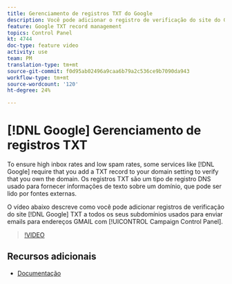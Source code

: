 ```yaml
---
title: Gerenciamento de registros TXT do Google
description: Você pode adicionar o registro de verificação do site do Google TXT a todos os seus subdomínios usados para enviar emails para endereços GMAIL por meio do Painel de controle de Campanha.
feature: Google TXT record management
topics: Control Panel
kt: 4744
doc-type: feature video
activity: use
team: PM
translation-type: tm+mt
source-git-commit: f0d95ab02496a9caa6b79a2c536ce9b7090da943
workflow-type: tm+mt
source-wordcount: '120'
ht-degree: 24%

---
```



# [!DNL Google] Gerenciamento de registros TXT

To ensure high inbox rates and low spam rates, some services like [!DNL Google] require that you add a TXT record to your domain setting to verify that you own the domain. Os registros TXT são um tipo de registro DNS usado para fornecer informações de texto sobre um domínio, que pode ser lido por fontes externas.

O vídeo abaixo descreve como você pode adicionar registros de verificação do site [!DNL Google] TXT a todos os seus subdomínios usados para enviar emails para endereços GMAIL com [!UICONTROL Campaign Control Panel].

>[!VIDEO](https://video.tv.adobe.com/v/32369?quality=12)

## Recursos adicionais

* [Documentação](https://docs.adobe.com/content/help/en/control-panel/using/subdomains-and-certificates/managing-txt-records.html)
